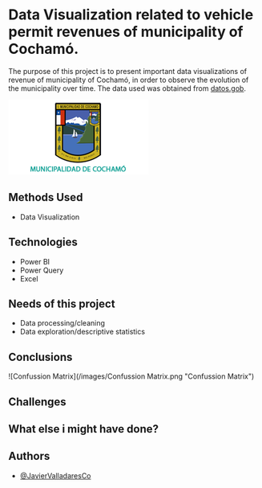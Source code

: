 # Data Visualization related to vehicle permit revenues of municipality of Cochamó.

The purpose of this project is to present important data visualizations of revenue of municipality of Cochamó, in order to observe the evolution of the municipality over time. The data used was obtained from [datos.gob](https://datos.gob.cl/).

![Municipalidad de Cochamo](/Images/escudocochamo-1.png "Municipalidad de Cochamo")


## Methods Used

 - Data Visualization 


## Technologies

- Power BI
- Power Query
- Excel


## Needs of this project

- Data processing/cleaning
- Data exploration/descriptive statistics

## Conclusions


![Confussion Matrix](/images/Confussion Matrix.png "Confussion Matrix")

## Challenges



## What else i might have done?


## Authors

- [@JavierValladaresCo](https://www.github.com/JavierValladaresCo)

